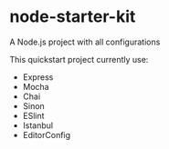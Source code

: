 # node-starter-kit
A Node.js project with all configurations

This quickstart project currently use:
 - Express
 - Mocha
 - Chai
 - Sinon
 - ESlint 
 - Istanbul
 - EditorConfig